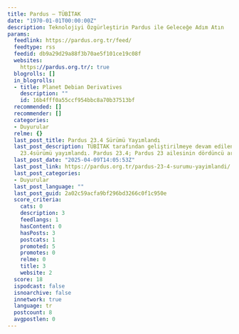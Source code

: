 ```yaml
---
title: Pardus – TÜBİTAK
date: "1970-01-01T00:00:00Z"
description: Teknolojiyi Özgürleştirin Pardus ile Geleceğe Adım Atın
params:
  feedlink: https://pardus.org.tr/feed/
  feedtype: rss
  feedid: db9a29d29a88f3b70ae5f101ce19c08f
  websites:
    https://pardus.org.tr/: true
  blogrolls: []
  in_blogrolls:
  - title: Planet Debian Derivatives
    description: ""
    id: 16b4fff0a55ccf954bbc8a70b37513bf
  recommended: []
  recommender: []
  categories:
  - Duyurular
  relme: {}
  last_post_title: Pardus 23.4 Sürümü Yayımlandı
  last_post_description: TÜBİTAK tarafından geliştirilmeye devam edilen Pardus’un
    23.4sürümü yayımlandı. Pardus 23.4; Pardus 23 ailesinin dördüncü ara sürümüdür.
  last_post_date: "2025-04-09T14:05:53Z"
  last_post_link: https://pardus.org.tr/pardus-23-4-surumu-yayimlandi/
  last_post_categories:
  - Duyurular
  last_post_language: ""
  last_post_guid: 2a02c59acfa9bf296bd3266c0f1c950e
  score_criteria:
    cats: 0
    description: 3
    feedlangs: 1
    hasContent: 0
    hasPosts: 3
    postcats: 1
    promoted: 5
    promotes: 0
    relme: 0
    title: 3
    website: 2
  score: 18
  ispodcast: false
  isnoarchive: false
  innetwork: true
  language: tr
  postcount: 8
  avgpostlen: 0
---
```

